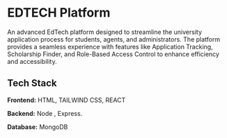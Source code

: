 # EDTECH Platform 
An advanced EdTech platform designed to streamline the university application process for students, agents, and administrators. The platform provides a seamless experience with features like Application Tracking, Scholarship Finder, and Role-Based Access Control to enhance efficiency and accessibility.

## Tech Stack

**Frontend:**  HTML, TAILWIND CSS, REACT

**Backend:**  Node , Express. 

**Database:** MongoDB

